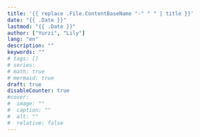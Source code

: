 ```yaml
---
title: '{{ replace .File.ContentBaseName "-" " " | title }}'
date: "{{ .Date }}"
lastmod: "{{ .Date }}"
author: ["Yurzi", "Lily"]
lang: "en"
description: ""
keywords: ""
# tags: []
# series:
# math: true
# mermaid: true
draft: true
disableCounter: true
#cover:
#  image: ""
#  caption: ""
#  alt: ""
#  relative: false
---
```

